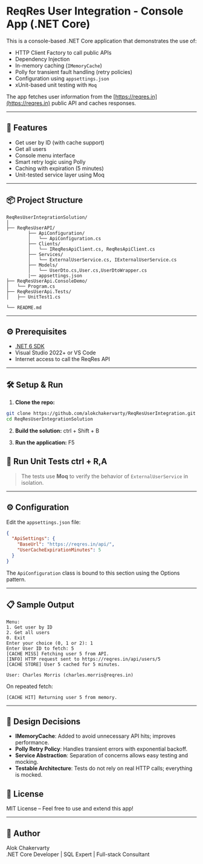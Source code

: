 
# ReqRes User Integration - Console App (.NET Core)

This is a console-based .NET Core application that demonstrates the use of:
- HTTP Client Factory to call public APIs
- Dependency Injection
- In-memory caching (`IMemoryCache`)
- Polly for transient fault handling (retry policies)
- Configuration using `appsettings.json`
- xUnit-based unit testing with `Moq`

The app fetches user information from the [https://reqres.in](https://reqres.in) public API and caches responses.

---

## 🚀 Features

- Get user by ID (with cache support)
- Get all users
- Console menu interface
- Smart retry logic using Polly
- Caching with expiration (5 minutes)
- Unit-tested service layer using Moq

---

## 📦 Project Structure

```
ReqResUserIntegrationSolution/
│
├── ReqResUserAPI/
		├──	ApiConfiguration/
		│	└── ApiConfiguration.cs
		├── Clients/
		│   └── IReqResApiClient.cs, ReqResApiClient.cs
		├── Services/
		│   └── ExternalUserService.cs, IExternalUserService.cs
		├── Models/
		│   └── UserDto.cs,User.cs,UserDtoWrapper.cs
		|── appsettings.json
├── ReqResUserApi.ConsoleDemo/
│   └── Program.cs
├── ReqResUserApi.Tests/
│   ├── UnitTest1.cs

└── README.md
```

---

## ⚙️ Prerequisites

- [.NET 6 SDK](https://dotnet.microsoft.com/en-us/download/dotnet/6.0)
- Visual Studio 2022+ or VS Code
- Internet access to call the ReqRes API

---

## 🛠️ Setup & Run

1. **Clone the repo:**

```bash
git clone https://github.com/alokchakervarty/ReqResUserIntegration.git
cd ReqResUserIntegrationSolution
```

2. **Build the solution:** ctrl + Shift + B
	
3. **Run the application:** F5


## 🧪 Run Unit Tests ctrl + R,A


> The tests use **Moq** to verify the behavior of `ExternalUserService` in isolation.

---

## ⚙️ Configuration

Edit the `appsettings.json` file:

```json
{
  "ApiSettings": {
    "BaseUrl": "https://reqres.in/api/",
	"UserCacheExpirationMinutes": 5
  }
}
```

The `ApiConfiguration` class is bound to this section using the Options pattern.

---

## 📋 Sample Output

```
Menu:
1. Get user by ID
2. Get all users
0. Exit
Enter your choice (0, 1 or 2): 1
Enter User ID to fetch: 5
[CACHE MISS] Fetching user 5 from API.
[INFO] HTTP request sent to https://reqres.in/api/users/5
[CACHE STORE] User 5 cached for 5 minutes.

User: Charles Morris (charles.morris@reqres.in)
```

On repeated fetch:
```
[CACHE HIT] Returning user 5 from memory.
```

---

## 🧠 Design Decisions

- **IMemoryCache**: Added to avoid unnecessary API hits; improves performance.
- **Polly Retry Policy**: Handles transient errors with exponential backoff.
- **Service Abstraction**: Separation of concerns allows easy testing and mocking.
- **Testable Architecture**: Tests do not rely on real HTTP calls; everything is mocked.

## 📄 License

MIT License – Feel free to use and extend this app!

---

## 👤 Author

Alok Chakervarty  
.NET Core Developer | SQL Expert | Full-stack Consultant  

